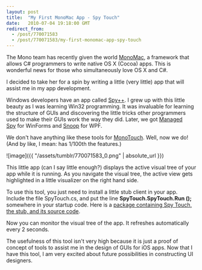 ```yaml
---
layout: post
title:  "My First MonoMac App - Spy Touch"
date:   2010-07-04 19:18:00 GMT
redirect_from:
  - /post/770071583
  - /post/770071583/my-first-monomac-app-spy-touch
---
```




The Mono team has recently given the world [MonoMac](http://tirania.org/blog/archive/2010/Apr-19.html), a framework that allows C# programmers to write native OS X (Cocoa) apps. This is wonderful news for those who simultaneously love OS X and C#.

I decided to take her for a spin by writing a little (very little) app that will assist me in my app development.

Windows developers have an app called [Spy++](http://msdn.microsoft.com/en-us/library/aa242713(v=VS.60).aspx). I grew up with this little beauty as I was learning Win32 programming. It was invaluable for learning the structure of GUIs and discovering the little tricks other programmers used to make their GUIs work the way they did. Later, we got [Managed Spy](http://msdn.microsoft.com/en-us/magazine/cc163617.aspx) for WinForms and [Snoop](http://snoopwpf.codeplex.com/) for WPF.

We don't have anything like these tools for [MonoTouch](http://monotouch.net/). Well, now we do! (And by like, I mean: has 1/100th the features.)

![image]({{ "/assets/tumblr/770071583_0.png" | absolute_url }})

This little app (can I say little enough?) displays the active visual tree of your app while it is running. As you navigate the visual tree, the active view gets highlighted in a little visualizer on the right hand side.

To use this tool, you just need to install a little stub client in your app. Include the file SpyTouch.cs, and put the line **SpyTouch.SpyTouch.Run ();** somewhere in your startup code. Here is a [package containing Spy Touch, the stub, and its source code](http://dl.dropbox.com/u/6908183/SpyTouch.zip).

Now you can monitor the visual tree of the app. It refreshes automatically every 2 seconds.

The usefulness of this tool isn't very high because it is just a proof of concept of tools to assist me in the design of GUIs for iOS apps. Now that I have this tool, I am very excited about future possibilities in constructing UI designers.
